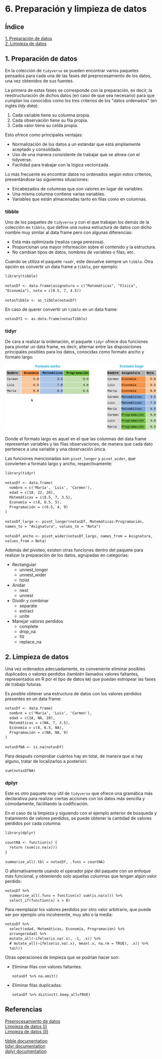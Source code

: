 # 6. Preparación y limpieza de datos

## Índice

[1. Preparación de datos](#1-preparación-de-datos)  
[2. Limpieza de datos](#2-limpieza-de-datos)

## 1. Preparación de datos

En la colección de `tidyverse` se pueden encontrar varios paquetes pensados para cada una de las fases del preprocesamiento de los datos, una vez obtenidos de sus fuentes.

La primera de estas fases se corresponde con la preparación, es decir, la reestructuración de dichos datos (en caso de que sea necesario) para que cumplan los conocidos como los tres criterios de los "datos ordenados" (en inglés *tidy data*):

1. Cada variable tiene su columna propia.
2. Cada observación tiene su fila propia.
3. Cada valor tiene su celda propia.

Esto ofrece como principales ventajas:

- Normalización de los datos a un estándar que está ampliamente aceptado y consolidado.
- Uso de una manera consistente de trabajar que se alinea con el tidyverse.
- Facilidad para trabajar con la lógica vectorizada.

Lo más frecuente es encontrar datos no ordenados según estos criterios, presentándose las siguientes situaciones:

- Encabezados de columnas que son valores en lugar de variables.
- Una misma columna contiene varias variables.
- Variables que están almacenadas tanto en filas como en columnas.

### tibble

Uno de los paquetes de `tidyverse` y con el que trabajan los demás de la colección es `tibble`, que define una nueva estructura de datos con dicho nombre muy similar al data frame pero con algunas diferencias:

- Está más optimizada (realiza carga perezosa).
- Proporcionan una mayor información sobre el contenido y la estructura.
- No cambian tipos de datos, nombres de variables o filas, etc.

Cuando se utiliza el paquete `readr`, este devuelve siempre un `tibble`. Otra opción es convertir un data frame a `tibble`, por ejemplo:

    library(tibble)

    notasDf <- data.frame(asignatura = c("Matemáticas", "Física", "Economía"), nota = c(8.5, 7, 4.5))

    notasTibble <- as_tibble(notasDf)

En caso de querer convertir un `tibble` en un data frame:

    notasDf2 <- as.data.frame(notasTibble)

### tidyr

De cara a realizar la ordenación, el paquete `tidyr` ofrece dos funciones para pivotar un data frame, es decir, alternar entre las disposiciones principales posibles para los datos, conocidas como formato ancho y formato largo:

![Formatos dataframe](formatos-dataframe.png)

Donde el formato largo es aquel en el que las columnas del data frame representan variables y las filas observaciones, de manera que cada dato pertenece a una variable y una observación única.

Las funciones mencionadas son `pivot_longer` y `pivot_wider`, que convierten a formato largo y ancho, respectivamente:

    library(tidyr)

    notasDf <- data.frame(
      nombre = c('María', 'Luis', 'Carmen'), 
      edad = c(18, 22, 20), 
      Matemáticas = c(8.5, 7, 3.5),
      Economía = c(8, 6.5, 5),
      Programación = c(6.5, 4, 9)
    )

    notasDf_largo <- pivot_longer(notasDf, Matemáticas:Programación, names_to = "Asignatura", values_to = "Nota")

    notasDf_ancho <- pivot_wider(notasDf_largo, names_from = Asignatura, values_from = Nota)

Además del pivoteo, existen otras funciones dentro del paquete para realizar la preparación de los datos, agrupadas en categorías:

- Rectangular
  - unnest_longer
  - unnest_wider
  - hoist
- Anidar
  - nest
  - unnest
- Dividir y combinar
  - separate
  - extract
  - unite
- Manejar valores perdidos
  - complete
  - drop_na
  - fill
  - replace_na

## 2. Limpieza de datos

Una vez ordenados adecuadamente, es conveniente eliminar posibles duplicados o valores perdidos (también llamados valores faltantes, representados en R por el tipo de datos `NA`) que puedan estropear las fases de trabajo futuras.

Es posible obtener una estructura de datos con los valores perdidos presentes en un data frame:

    notasDf <- data.frame(
      nombre = c('María', 'Luis', 'Carmen'), 
      edad = c(18, NA, 20), 
      Matemáticas = c(NA, 7, 3.5),
      Economía = c(8, 6.5, NA),
      Programación = c(NA, NA, 9)
    )

    notasDfNA <- is.na(notasDf)

Para después comprobar cuántos hay en total, de manera que si hay alguno, tratar de localizarlos a posteriori:

    sum(notasDfNA)

### dplyr

Este es otro paquete muy útil de `tidyverse` que ofrece una gramática más declarativa para realizar ciertas acciones con los datos más sencilla y cómodamente, facilitando la codificación.

En el caso de la limpieza y siguiendo con el ejemplo anterior de búsqueda y tratamiento de valores perdidos, se puede obtener la cantidad de valores perdidos por cada columna:

    library(dplyr)

    countNA <- function(x) {
      return (sum(is.na(x)))
    }

    summarise_all(.tbl = notasDf, .funs = countNA)

O alternativamente usando el operador *pipe* del paquete con un enfoque más funcional, y obteniendo solo aquellas columnas que tengan algún valor perdido:

    notasDf %>%
      summarise_all(.funs = function(x) sum(is.na(x))) %>%
      select_if(function(x) x > 0)

Para reemplazar los valores perdidos por otro valor arbitrario, que puede ser por ejemplo uno incoherente, muy alto o la media:

    notasDf %>% 
      select(edad, Matemáticas, Economía, Programación) %>%
      arrange(edad) %>%
      mutate_all(~ifelse(is.na(.x), -1, .x)) %>%
      # mutate_all(~ifelse(is.na(.x), mean(.x, na.rm = TRUE), .x)) %>%
      tail()

Otras operaciones de limpieza que se podrían hacer son:

- Eliminar filas con valores faltantes:
      
      notasDf %>% na.omit()

- Eliminar filas duplicadas:
      
      notasDf %>% distinct(.keep_all=TRUE)

## Referencias

[Preprocesamiento de datos](https://aprendeconalf.es/manual-r/06-preprocesamiento.html)  
[Limpieza de datos (I)](https://irwingss.github.io/intro_r_ciencias/limpieza-de-datos.html)  
[Limpieza de datos (II)](https://manualestadistica.com/r/estadisticas-descriptivas-r/como-realizar-la-limpieza-de-datos-en-r-con-ejemplo/)

[tibble documentation](https://tibble.tidyverse.org/)  
[tidyr documentation](https://tidyr.tidyverse.org/)  
[dplyr documentation](https://dplyr.tidyverse.org/)
